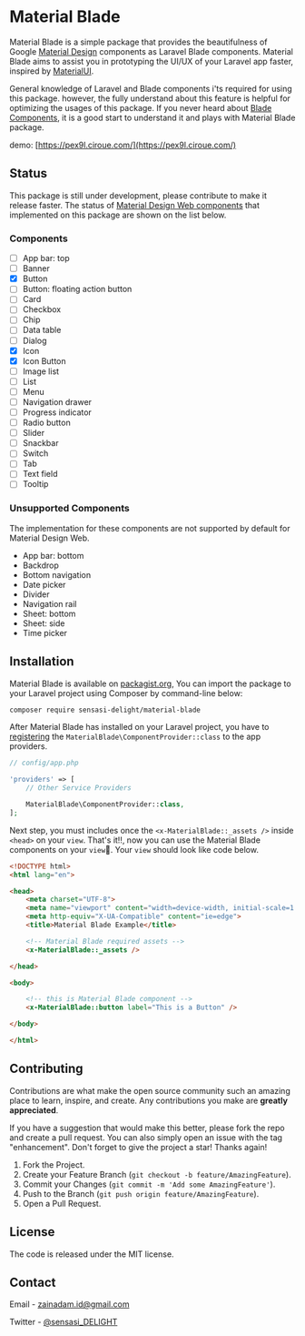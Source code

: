 # Material Blade

Material Blade is a simple package that provides the beautifulness of Google [Material Design](https://material.io/) components as Laravel Blade components. Material Blade aims to assist you in prototyping the UI/UX of your Laravel app faster, inspired by [MaterialUI](https://github.com/mui/material-ui).

General knowledge of Laravel and Blade components i'ts required for using this package. however, the fully understand about this feature is helpful for optimizing the usages of this package. If you never heard about [Blade Components](https://laravel.com/docs/8.x/blade#components), it is a good start to understand it and plays with Material Blade package.

demo: [https://pex9l.ciroue.com/](https://pex9l.ciroue.com/)

## Status

This package is still under development, please contribute to make it release faster. The status of [Material Design Web components](https://material.io/components?platform=web) that implemented on this package are shown on the list below.

### Components

- [ ] App bar: top
- [ ] Banner
- [x] Button
- [ ] Button: floating action button
- [ ] Card
- [ ] Checkbox
- [ ] Chip
- [ ] Data table
- [ ] Dialog
- [x] Icon
- [x] Icon Button
- [ ] Image list
- [ ] List
- [ ] Menu
- [ ] Navigation drawer
- [ ] Progress indicator
- [ ] Radio button
- [ ] Slider
- [ ] Snackbar
- [ ] Switch
- [ ] Tab
- [ ] Text field
- [ ] Tooltip

### Unsupported Components

The implementation for these components are not supported by default for Material Design Web.

- App bar: bottom
- Backdrop
- Bottom navigation
- Date picker
- Divider
- Navigation rail
- Sheet: bottom
- Sheet: side
- Time picker

## Installation

Material Blade is available on [packagist.org](https://packagist.org/packages/sensasi-delight/material-blade), You can import the package to your Laravel project using Composer by command-line below:

```bash
composer require sensasi-delight/material-blade
```

After Material Blade has installed on your Laravel project, you have to [registering](https://laravel.com/docs/8.x/providers#registering-providers) the `MaterialBlade\ComponentProvider::class` to the app providers.

```php
// config/app.php

'providers' => [
    // Other Service Providers

    MaterialBlade\ComponentProvider::class,
];
```

Next step, you must includes once the `<x-MaterialBlade::_assets />` inside `<head>` on your `view`. That's it‼, now you can use the Material Blade components on your `view`🎉. Your `view` should look like code below.

```html
<!DOCTYPE html>
<html lang="en">

<head>
    <meta charset="UTF-8">
    <meta name="viewport" content="width=device-width, initial-scale=1.0">
    <meta http-equiv="X-UA-Compatible" content="ie=edge">
    <title>Material Blade Example</title>

    <!-- Material Blade required assets -->
    <x-MaterialBlade::_assets />

</head>

<body>

    <!-- this is Material Blade component -->
    <x-MaterialBlade::button label="This is a Button" />

</body>

</html>
```

## Contributing

Contributions are what make the open source community such an amazing place to learn, inspire, and create. Any contributions you make are **greatly appreciated**.

If you have a suggestion that would make this better, please fork the repo and create a pull request. You can also simply open an issue with the tag "enhancement". Don't forget to give the project a star! Thanks again!

1. Fork the Project.
2. Create your Feature Branch (`git checkout -b feature/AmazingFeature`).
3. Commit your Changes (`git commit -m 'Add some AmazingFeature'`).
4. Push to the Branch (`git push origin feature/AmazingFeature`).
5. Open a Pull Request.

## License

The code is released under the MIT license.

## Contact

Email - [zainadam.id@gmail.com](mailto:zainadam.id@gmail.com?subject=[GitHub]%20MaterialBlade)

Twitter - [@sensasi_DELIGHT](https://twitter.com/sensasi_DELIGHT)